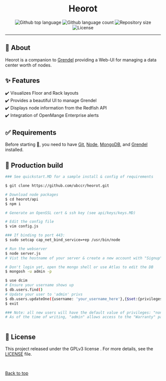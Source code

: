 <h1 align="center">Heorot</h1>

<div align="center">
  <img alt="Github top language" src="https://img.shields.io/github/languages/top/ubccr/heorot?color=1565c0">

  <img alt="Github language count" src="https://img.shields.io/github/languages/count/ubccr/heorot?color=1565c0">

  <img alt="Repository size" src="https://img.shields.io/github/repo-size/ubccr/heorot?color=1565c0">

  <img alt="License" src="https://img.shields.io/github/license/ubccr/heorot?color=1565c0">

  <!-- <img alt="Github issues" src="https://img.shields.io/github/issues/ubccr/heorot?color=1565c0" /> -->

  <!-- <img alt="Github forks" src="https://img.shields.io/github/forks/ubccr/heorot?color=1565c0" /> -->

  <!-- <img alt="Github stars" src="https://img.shields.io/github/stars/ubccr/heorot?color=1565c0" /> -->
</div>

<!-- Status  -->
<!-- <hr> -->
 <!-- <h2 align="center">
	🚧  Heorot is under construction...  🚧
</h2> -->

<hr>

## :dart: About

Heorot is a companion to <a href="https://github.com/ubccr/grendel" target="_blank">Grendel</a> providing a Web-UI for managing a data center worth of nodes.

## :sparkles: Features

:heavy_check_mark: Visualizes Floor and Rack layouts \
:heavy_check_mark: Provides a beautiful UI to manage Grendel \
:heavy_check_mark: Displays node information from the Redfish API \
:heavy_check_mark: Integration of OpenMange Enterprise alerts

## :white_check_mark: Requirements

Before starting :checkered_flag:, you need to have [Git](https://git-scm.com), [Node](https://nodejs.org/en/), [MongoDB](https://www.mongodb.com/docs/manual/installation/), and [Grendel](https://github.com/ubccr/grendel) installed.

## :checkered_flag: Production build

```bash
### See quickstart.MD for a sample install & config of requirements

$ git clone https://github.com/ubccr/heorot.git

# Download node packages
$ cd heorot/api
$ npm i

# Generate an OpenSSL cert & ssh key (see api/keys/keys.MD)

# Edit the config file
$ vim config.js

### If binding to port 443:
$ sudo setcap cap_net_bind_service=+ep /usr/bin/node

# Run the webserver
$ node server.js
# Vist the hostname of your server & create a new account with "Signup"

# Don't login yet, open the mongo shell or use Atlas to edit the DB
$ mongosh -u admin -p

$ use dcim
# Ensure your username shows up
$ db.users.find()
# Update your user to 'admin' privs
$ db.users.updateOne({username: 'your_username_here'},{$set:{privileges: 'admin'}})
$ exit

### Note: all new users will have the default value of privileges: "none", they will need to have their privileges updated to either "user" or "admin" before they can use the webUI.
# As of the time of writing, "admin" allows access to the "Warranty" page, which is used to query Dell's warranty API.



```

## :memo: License

This project released under the GPLv3 license . For more details, see the [LICENSE](LICENSE.md) file.

&#xa0;

<a href="#top">Back to top</a>
